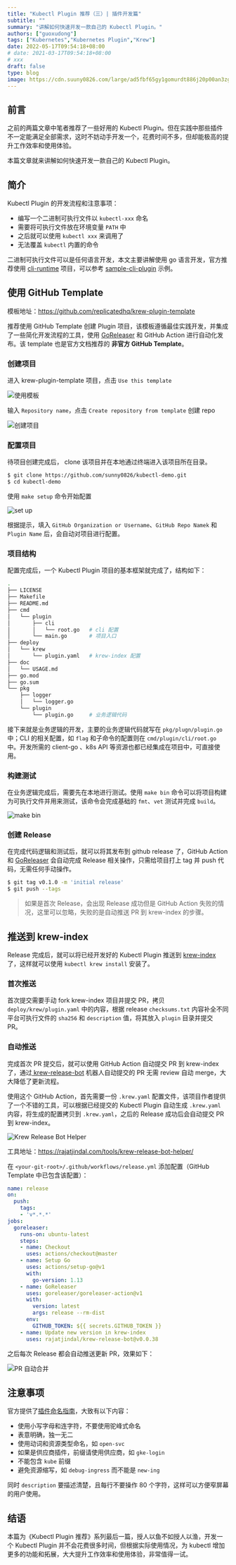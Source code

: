 ```yaml
---
title: "Kubectl Plugin 推荐（三）| 插件开发篇"
subtitle: ""
summary: "讲解如何快速开发一款自己的 Kubectl Plugin。"
authors: ["guoxudong"]
tags: ["Kubernetes","Kubernetes Plugin","Krew"]
date: 2022-05-17T09:54:18+08:00
# date: 2021-03-17T09:54:18+08:00
# xxx
draft: false
type: blog
image: https://cdn.suuny0826.com/large/ad5fbf65gy1gomurdt886j20p00an3zg.jpg
---
```

## 前言

之前的两篇文章中笔者推荐了一些好用的 Kubectl Plugin。但在实践中那些插件不一定能满足全部需求，这时不妨动手开发一个，花费时间不多，但却能极高的提升工作效率和使用体验。

本篇文章就来讲解如何快速开发一款自己的 Kubectl Plugin。

## 简介

Kubectl Plugin 的开发流程和注意事项：

- 编写一个二进制可执行文件以 `kubectl-xxx` 命名
- 需要将可执行文件放在环境变量 `PATH` 中
- 之后就可以使用 `kubectl xxx` 来调用了
- 无法覆盖 `kubectl` 内置的命令

二进制可执行文件可以是任何语言开发，本文主要讲解使用 go 语言开发，官方推荐使用 [cli-runtime](https://github.com/kubernetes/cli-runtime/) 项目，可以参考 [sample-cli-plugin](https://github.com/kubernetes/sample-cli-plugin) 示例。

## 使用 GitHub Template

模板地址：https://github.com/replicatedhq/krew-plugin-template

推荐使用 GitHub Template 创建 Plugin 项目，该模板遵循最佳实践开发，并集成了一些简化开发流程的工具，使用 [GoReleaser](https://goreleaser.com/) 和 GitHub Action 进行自动化发布。该 template 也是官方文档推荐的 **非官方 GitHub Template**。


### 创建项目

进入 krew-plugin-template 项目，点击 `Use this template`

![使用模板](https://cdn.suuny0826.com/large/ad5fbf65gy1gomp3m8xjqj22w81naaqb.jpg)

输入 `Repository name`，点击 `Create repository from template` 创建 repo

![创建项目](https://cdn.suuny0826.com/large/ad5fbf65gy1gomp5bbcl2j21fk0x4wis.jpg)

### 配置项目

待项目创建完成后， clone 该项目并在本地通过终端进入该项目所在目录。

```bash
$ git clone https://github.com/sunny0826/kubectl-demo.git
$ cd kubectl-demo
```

使用 `make setup` 命令开始配置

![set up](https://cdn.suuny0826.com/large/ad5fbf65gy1gomq1rr8vzj20y80eg0wp.jpg)

根据提示，填入 `GitHub Organization or Username`、`GitHub Repo Namek` 和 `Plugin Name` 后，会自动对项目进行配置。

### 项目结构

配置完成后，一个 Kubectl Plugin 项目的基本框架就完成了，结构如下：

```bash
.
├── LICENSE
├── Makefile
├── README.md
├── cmd
│   └── plugin
│       ├── cli
│       │   └── root.go   # cli 配置
│       └── main.go       # 项目入口
├── deploy
│   └── krew
│       └── plugin.yaml   # krew-index 配置
├── doc
│   └── USAGE.md
├── go.mod
├── go.sum
└── pkg
    ├── logger
    │   └── logger.go
    └── plugin
        └── plugin.go     # 业务逻辑代码
```

接下来就是业务逻辑的开发，主要的业务逻辑代码就写在 `pkg/plugn/plugin.go` 中；CLI 的相关配置，如 `flag` 和子命令的配置则在 `cmd/plugin/cli/root.go` 中。开发所需的 client-go 、k8s API 等资源也都已经集成在项目中，可直接使用。

### 构建测试

在业务逻辑完成后，需要先在本地进行测试。使用 `make bin` 命令可以将项目构建为可执行文件并用来测试，该命令会完成基础的 `fmt`、`vet` 测试并完成 `build`。

![make bin](https://cdn.suuny0826.com/large/ad5fbf65gy1gomqjcj5krj21py0uiwnd.jpg)

### 创建 Release

在完成代码逻辑和测试后，就可以将其发布到 github release 了，GitHub Action 和 [GoReleaser](https://goreleaser.com/) 会自动完成 Release 相关操作，只需给项目打上 tag 并 push 代码，无需任何手动操作。

```bash
$ git tag v0.1.0 -m 'initial release'
$ git push --tags
```

>如果是首次 Release，会出现 Release 成功但是 GitHub Action 失败的情况，这里可以忽略，失败的是自动推送 PR 到 krew-index 的步骤。

## 推送到 krew-index

Release 完成后，就可以将已经开发好的 Kubectl Plugin 推送到 [krew-index](https://github.com/kubernetes-sigs/krew-index) 了，这样就可以使用 `kubectl krew install` 安装了。

### 首次推送

首次提交需要手动 fork krew-index 项目并提交 PR，拷贝 `deploy/krew/plugin.yaml` 中的内容，根据 release `checksums.txt` 内容补全不同平台可执行文件的 `sha256` 和 `description` 值，将其放入 `plugin` 目录并提交 PR。

### 自动推送

完成首次 PR 提交后，就可以使用 GitHub Action 自动提交 PR 到 krew-index 了，通过[ krew-release-bot](https://github.com/rajatjindal/krew-release-bot) 机器人自动提交的 PR 无需 review 自动 merge，大大降低了更新流程。

使用这个 GitHub Action，首先需要一份 `.krew.yaml` 配置文件，该项目作者提供了一个不错的工具，可以根据已经提交的 Kubectl Plugin 自动生成 `.krew.yaml` 内容，将生成的配置拷贝到 `.krew.yaml`，之后的 Release 成功后会自动提交 PR 到 krew-index。

![Krew Release Bot Helper](https://cdn.suuny0826.com/large/ad5fbf65gy1gomu5iw2ngj22bk116afg.jpg)

工具地址：https://rajatjindal.com/tools/krew-release-bot-helper/

在 `<your-git-root>/.github/workflows/release.yml` 添加配置（GitHub Template 中已包含该配置）：

```yaml
name: release
on:
  push:
    tags:
    - 'v*.*.*'
jobs:
  goreleaser:
    runs-on: ubuntu-latest
    steps:
    - name: Checkout
      uses: actions/checkout@master
    - name: Setup Go
      uses: actions/setup-go@v1
      with:
        go-version: 1.13
    - name: GoReleaser
      uses: goreleaser/goreleaser-action@v1
      with:
        version: latest
        args: release --rm-dist
      env:
        GITHUB_TOKEN: ${{ secrets.GITHUB_TOKEN }}
    - name: Update new version in krew-index
      uses: rajatjindal/krew-release-bot@v0.0.38
```

之后每次 Release 都会自动推送更新 PR，效果如下：

![PR 自动合并](https://cdn.suuny0826.com/large/ad5fbf65gy1gomu9xo7gij21ym1rgdu7.jpg)

## 注意事项

官方提供了[插件命名指南](https://krew.sigs.k8s.io/docs/developer-guide/develop/naming-guide/)，大致有以下内容：

- 使用小写字母和连字符，不要使用驼峰式命名
- 表意明确，独一无二
- 使用动词和资源类型命名，如 `open-svc`
- 如果是供应商插件，前缀请使用供应商，如 `gke-login`
- 不能包含 `kube` 前缀
- 避免资源缩写，如 `debug-ingress` 而不能是 `new-ing`

同时 `description` 要描述清楚，且每行不要操作 80 个字符，这样可以方便窄屏幕的用户使用。

## 结语

本篇为《Kubectl Plugin 推荐》系列最后一篇，授人以鱼不如授人以渔，开发一个 Kubectl Plugin 并不会花费很多时间，但根据实际使用情况，为 kubectl 增加更多的功能和拓展，大大提升工作效率和使用体验，非常值得一试。